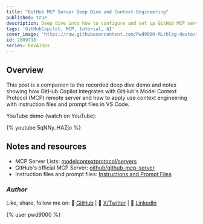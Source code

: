 ```yaml
---
title: "GitHub MCP Server Deep Dive and Context Engineering"
published: true
description: Deep dive into how to configure and set up GitHub MCP server locally as well as using the remote server. Exploring the features and capabilities as well as a look at context engineering using VS Code Instruction Files, and Prompt Files to enhance the usage of GitHub Copilot along with GitHub's MCP server.
tags: 'GitHubCopilot, MCP, tutorial, AI'
cover_image: 'https://raw.githubusercontent.com/Pwd9000-ML/blog-devto/main/posts/2025/DevAIOps-GitHub-MCP-Deep-Dive/assets/main.png'
id: 2809718
series: DevAIOps
---
```


## Overview

This post is a companion to the recorded deep dive demo and notes showing how GitHub Copilot integrates with GitHub's Model Context Protocol (MCP) remote server and how to apply use context engineering with instruction files and prompt files in VS Code.

YouTube demo (watch on YouTube):

{% youtube 5qNNy_HAZjo %}

## Notes and resources

- MCP Server Lists: [modelcontextprotocol/servers](https://github.com/modelcontextprotocol/servers)
- GitHub's official MCP Server: [github/github-mcp-server](https://github.com/github/github-mcp-server)
- Instruction files and prompt files: [Instructions and Prompt Files](https://docs.github.com/en/copilot/how-tos/configure-custom-instructions/add-repository-instructions)

### _Author_

Like, share, follow me on: :octopus: [GitHub](https://github.com/Pwd9000-ML) | :penguin: [X/Twitter](https://x.com/pwd9000) | :space_invader: [LinkedIn](https://www.linkedin.com/in/marcel-l-61b0a96b/)

{% user pwd9000 %}

